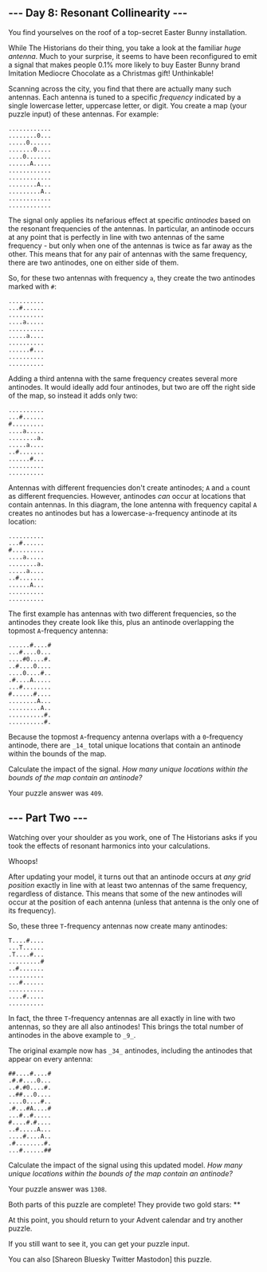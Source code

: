 ## \--- Day 8: Resonant Collinearity ---

You find yourselves on the roof of a top-secret Easter Bunny installation.

While The Historians do their thing, you take a look at the familiar _huge
antenna_. Much to your surprise, it seems to have been reconfigured to emit a
signal that makes people 0.1% more likely to buy Easter Bunny brand Imitation
Mediocre Chocolate as a Christmas gift! Unthinkable!

Scanning across the city, you find that there are actually many such antennas.
Each antenna is tuned to a specific _frequency_ indicated by a single
lowercase letter, uppercase letter, or digit. You create a map (your puzzle
input) of these antennas. For example:

    
    
    ............
    ........0...
    .....0......
    .......0....
    ....0.......
    ......A.....
    ............
    ............
    ........A...
    .........A..
    ............
    ............
    

The signal only applies its nefarious effect at specific _antinodes_ based on
the resonant frequencies of the antennas. In particular, an antinode occurs at
any point that is perfectly in line with two antennas of the same frequency -
but only when one of the antennas is twice as far away as the other. This
means that for any pair of antennas with the same frequency, there are two
antinodes, one on either side of them.

So, for these two antennas with frequency `a`, they create the two antinodes
marked with `#`:

    
    
    ..........
    ...#......
    ..........
    ....a.....
    ..........
    .....a....
    ..........
    ......#...
    ..........
    ..........
    

Adding a third antenna with the same frequency creates several more antinodes.
It would ideally add four antinodes, but two are off the right side of the
map, so instead it adds only two:

    
    
    ..........
    ...#......
    #.........
    ....a.....
    ........a.
    .....a....
    ..#.......
    ......#...
    ..........
    ..........
    

Antennas with different frequencies don't create antinodes; `A` and `a` count
as different frequencies. However, antinodes _can_ occur at locations that
contain antennas. In this diagram, the lone antenna with frequency capital `A`
creates no antinodes but has a lowercase-`a`-frequency antinode at its
location:

    
    
    ..........
    ...#......
    #.........
    ....a.....
    ........a.
    .....a....
    ..#.......
    ......A...
    ..........
    ..........
    

The first example has antennas with two different frequencies, so the
antinodes they create look like this, plus an antinode overlapping the topmost
`A`-frequency antenna:

    
    
    ......#....#
    ...#....0...
    ....#0....#.
    ..#....0....
    ....0....#..
    .#....A.....
    ...#........
    #......#....
    ........A...
    .........A..
    ..........#.
    ..........#.
    

Because the topmost `A`-frequency antenna overlaps with a `0`-frequency
antinode, there are `_14_` total unique locations that contain an antinode
within the bounds of the map.

Calculate the impact of the signal. _How many unique locations within the
bounds of the map contain an antinode?_

Your puzzle answer was `409`.

## \--- Part Two ---

Watching over your shoulder as you work, one of The Historians asks if you
took the effects of resonant harmonics into your calculations.

Whoops!

After updating your model, it turns out that an antinode occurs at _any grid
position_ exactly in line with at least two antennas of the same frequency,
regardless of distance. This means that some of the new antinodes will occur
at the position of each antenna (unless that antenna is the only one of its
frequency).

So, these three `T`-frequency antennas now create many antinodes:

    
    
    T....#....
    ...T......
    .T....#...
    .........#
    ..#.......
    ..........
    ...#......
    ..........
    ....#.....
    ..........
    

In fact, the three `T`-frequency antennas are all exactly in line with two
antennas, so they are all also antinodes! This brings the total number of
antinodes in the above example to `_9_`.

The original example now has `_34_` antinodes, including the antinodes that
appear on every antenna:

    
    
    ##....#....#
    .#.#....0...
    ..#.#0....#.
    ..##...0....
    ....0....#..
    .#...#A....#
    ...#..#.....
    #....#.#....
    ..#.....A...
    ....#....A..
    .#........#.
    ...#......##
    

Calculate the impact of the signal using this updated model. _How many unique
locations within the bounds of the map contain an antinode?_

Your puzzle answer was `1308`.

Both parts of this puzzle are complete! They provide two gold stars: **

At this point, you should return to your Advent calendar and try another
puzzle.

If you still want to see it, you can get your puzzle input.

You can also [Shareon Bluesky Twitter Mastodon] this puzzle.


